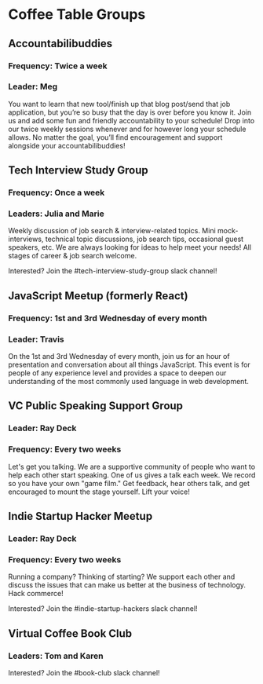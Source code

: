 # Coffee Table Groups

## Accountabilibuddies

### Frequency: Twice a week

### Leader: Meg

You want to learn that new tool/finish up that blog post/send that job application, but you’re so busy that the day is over before you know it. Join us and add some fun and friendly accountability to your schedule! Drop into our twice weekly sessions whenever and for however long your schedule allows. No matter the goal, you’ll find encouragement and support alongside your accountabilibuddies!

## Tech Interview Study Group

### Frequency: Once a week

### Leaders: Julia and Marie

Weekly discussion of job search & interview-related topics. Mini mock-interviews, technical topic discussions, job search tips, occasional guest speakers, etc. We are always looking for ideas to help meet your needs! All stages of career & job search welcome.

Interested? Join the #tech-interview-study-group slack channel!

## JavaScript Meetup (formerly React)

### Frequency: 1st and 3rd Wednesday of every month

### Leader: Travis

On the 1st and 3rd Wednesday of every month, join us for an hour of presentation and conversation about all things JavaScript. This event is for people of any experience level and provides a space to deepen our understanding of the most commonly used language in web development.

## VC Public Speaking Support Group

### Leader: Ray Deck

### Frequency: Every two weeks

Let's get you talking. We are a supportive community of people who want to help each other start speaking. One of us gives a talk each week. We record so you have your own "game film." Get feedback, hear others talk, and get encouraged to mount the stage yourself. Lift your voice!

## Indie Startup Hacker Meetup

### Leader: Ray Deck

### Frequency: Every two weeks

Running a company? Thinking of starting? We support each other and discuss the issues that can make us better at the business of technology. Hack commerce!

Interested? Join the #indie-startup-hackers slack channel!

## Virtual Coffee Book Club

### Leaders: Tom and Karen

Interested? Join the #book-club slack channel!
